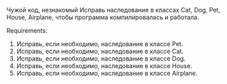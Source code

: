 Чужой код, незнакомый
Исправь наследование в классах Cat, Dog, Pet, House, Airplane, чтобы программа компилировалась и работала.


Requirements:
1. Исправь, если необходимо, наследование в классе Pet.
2. Исправь, если необходимо, наследование в классе Cat.
3. Исправь, если необходимо, наследование в классе Dog.
4. Исправь, если необходимо, наследование в классе House.
5. Исправь, если необходимо, наследование в классе Airplane.

